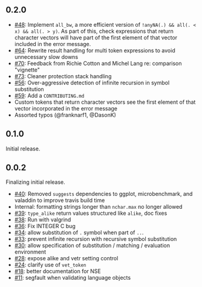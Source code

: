## 0.2.0

* [#48](https://github.com/brodieG/validate/issues/48): Implement `all_bw`, a
  more efficient version of `!anyNA(.) && all(. < x) && all(. > y)`.  As part of
  this, check expressions that return character vectors will have part of the
  first element of that vector included in the error message.
* [#64](https://github.com/brodieG/validate/issues/64): Rewrite result handling
  for multi token expressions to avoid unnecessary slow downs
* [#70](https://github.com/brodieG/validate/issues/70): Feedback from Richie
  Cotton and Michel Lang re: comparison "vignette"
* [#73](https://github.com/brodieG/validate/issues/73): Cleaner protection stack
  handling
* [#56](https://github.com/brodieG/validate/issues/56): Over-aggressive
  detection of infinite recursion in symbol substitution
* [#59](https://github.com/brodieG/validate/issues/59): Add a `CONTRIBUTING.md`
* Custom tokens that return character vectors see the first element of that
  vector incorporated in the error message
* Assorted typos (@franknarf1, @DasonK)

## 0.1.0

Initial release.

## 0.0.2

Finalizing initial release.

* [#40](https://github.com/brodieG/validate/issues/40): Removed `suggests`
  dependencies to ggplot, microbenchmark, and valaddin to improve travis build
  time
* Internal: formatting strings longer than `nchar.max` no longer allowed
* [#39](https://github.com/brodieG/validate/issues/39): `type_alike` return
  values structured like `alike`, doc fixes
* [#38](https://github.com/brodieG/validate/issues/38): Run with valgrind
* [#36](https://github.com/brodieG/validate/issues/36): Fix INTEGER C bug
* [#34](https://github.com/brodieG/validate/issues/34): allow substitution of
  `.` symbol when part of `..`.
* [#33](https://github.com/brodieG/validate/issues/33): prevent infinite
  recursion with recursive symbol substitution
* [#30](https://github.com/brodieG/validate/issues/30): allow specification of
  substitution / matching / evaluation environment
* [#28](https://github.com/brodieG/validate/issues/28): expose alike and vetr
  setting control
* [#24](https://github.com/brodieG/validate/issues/24): clarify use of
  `vet_token`
* [#18](https://github.com/brodieG/validate/issues/18): better documentation for
  NSE
* [#11](https://github.com/brodieG/validate/issues/11): segfault when validating
  language objects
